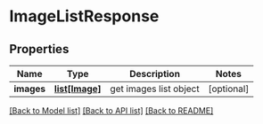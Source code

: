 # ImageListResponse

## Properties
Name | Type | Description | Notes
------------ | ------------- | ------------- | -------------
**images** | [**list[Image]**](Image.md) | get images list object | [optional] 

[[Back to Model list]](../README.md#documentation-for-models) [[Back to API list]](../README.md#documentation-for-api-endpoints) [[Back to README]](../README.md)


